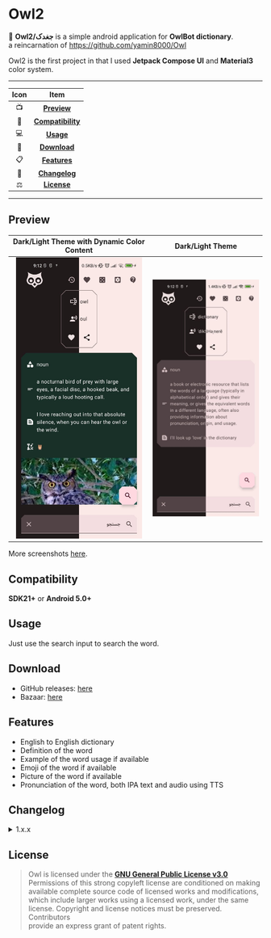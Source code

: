 # Owl2

🦉 **Owl2/جغدک** is a simple android application for **OwlBot dictionary**.  
a reincarnation of https://github.com/yamin8000/Owl

Owl2 is the first project in that I used **Jetpack Compose UI** and **Material3** color system.

---

| Icon |                Item                 |
|:----:|:-----------------------------------:|
|  📺  |       [**Preview**](#Preview)       |
|  📱  | [**Compatibility**](#Compatibility) |
|  💻  |         [**Usage**](#Usage)         |
|  📩  |      [**Download**](#Download)      |
|  📋  |      [**Features**](#Features)      |
|  🧾  |     [**Changelog**](#Changelog)     |
|  ⚖️  |       [**License**](#License)       |

---

## Preview

|                       Dark/Light Theme with Dynamic Color Content                        |                                       Dark/Light Theme                                       |
|:----------------------------------------------------------------------------------------:|:--------------------------------------------------------------------------------------------:|
| <img src="./screenshots/1.0.4/photo_2022-09-26_09-12-54.png" alt="preview" width="250"/> | <img src="./screenshots/1.0.4/photo_2022-09-26_09-12-55 (2).png" alt="preview" width="250"/> |

More screenshots [here](./screenshots).

## Compatibility

**SDK21+** or **Android 5.0+**

## Usage

Just use the search input to search the word.

## Download

- GitHub releases: [here](https://github.com/yamin8000/Owl2/releases)
- Bazaar: [here](https://cafebazaar.ir/app/io.github.yamin8000.owl)

## Features

- English to English dictionary
- Definition of the word
- Example of the word usage if available
- Emoji of the word if available
- Picture of the word if available
- Pronunciation of the word, both IPA text and audio using TTS

## Changelog

<details>
<summary>1.x.x</summary>

- **1.0.7** [Changelogs](https://github.com/yamin8000/Owl2/releases/tag/1.0.7)
- **1.0.6** [Changelogs](https://github.com/yamin8000/Owl2/releases/tag/1.0.6)
- **1.0.5** [Changelogs](https://github.com/yamin8000/Owl2/releases/tag/1.0.5)
- **1.0.4** [Changelogs](https://github.com/yamin8000/Owl2/releases/tag/1.0.4)
- **1.0.3** [Changelogs](https://github.com/yamin8000/Owl2/releases/tag/1.0.3)
- **1.0.2** Bug fix
- **1.0.1** [Changelogs](https://github.com/yamin8000/Owl2/releases/tag/1.0.1)
- **1.0.0** First release

</details>

## License

> Owl is licensed under the **[GNU General Public License v3.0](./LICENSE)**  
> Permissions of this strong copyleft license are conditioned on making  
> available complete source code of licensed works and modifications,  
> which include larger works using a licensed work, under the same  
> license. Copyright and license notices must be preserved. Contributors  
> provide an express grant of patent rights.
